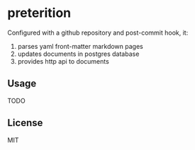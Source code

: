 # preterition

Configured with a github repository and post-commit hook, it:

1. parses yaml front-matter markdown pages
2. updates documents in postgres database
3. provides http api to documents

## Usage

TODO

## License

MIT
